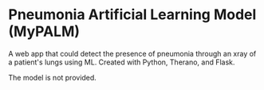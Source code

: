 # Pneumonia Artificial Learning Model (MyPALM)

A web app that could detect the presence of pneumonia through an xray of a patient's lungs using ML. Created with Python, Therano, and Flask.

The model is not provided.
